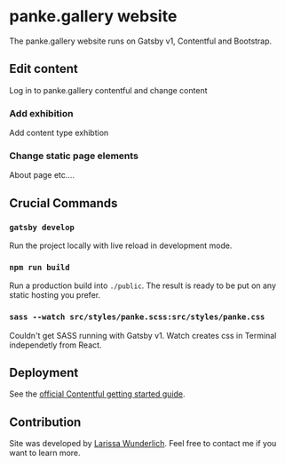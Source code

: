 # panke.gallery website

The panke.gallery website runs on Gatsby v1, Contentful and Bootstrap.



## Edit content

Log in to panke.gallery contentful and change content

### Add exhibition

Add content type exhibtion

### Change static page elements

About page etc....

## Crucial Commands

### `gatsby develop`

Run the project locally with live reload in development mode.

### `npm run build`

Run a production build into `./public`. The result is ready to be put on any static hosting you prefer.

### `sass --watch src/styles/panke.scss:src/styles/panke.css`

Couldn't get SASS running with Gatsby v1. Watch creates css in Terminal independetly from React.

## Deployment

See the [official Contentful getting started guide](https://www.contentful.com/developers/docs/tutorials/general/get-started/).

## Contribution

Site was developed by [Larissa Wunderlich](http://www.larissawunderlich.de). Feel free to contact me if you want to learn more.
